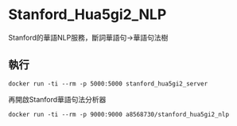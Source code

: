 # Stanford_Hua5gi2_NLP
Stanford的華語NLP服務，斷詞華語句->華語句法樹

## 執行
```
docker run -ti --rm -p 5000:5000 stanford_hua5gi2_server
```

再開啟Stanford華語句法分析器
```
docker run -ti --rm -p 9000:9000 a8568730/stanford_hua5gi2_nlp
```
